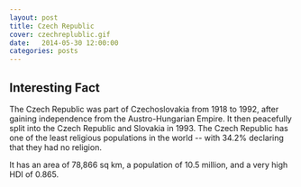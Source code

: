 ```yaml
---
layout: post
title: Czech Republic
cover: czechreplublic.gif
date:   2014-05-30 12:00:00
categories: posts
---
```


## Interesting Fact

The Czech Republic was part of Czechoslovakia from 1918 to 1992, after gaining independence from the Austro-Hungarian Empire. It then peacefully split into the Czech Republic and Slovakia in 1993. The Czech Republic has one of the least religious populations in the world -- with 34.2% declaring that they had no religion.

It has an area of 78,866 sq km, a population of 10.5 million, and a very high HDI of 0.865. 